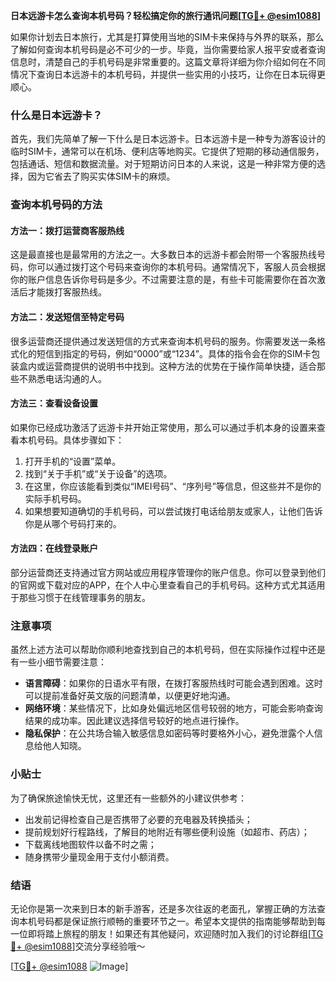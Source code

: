 **日本远游卡怎么查询本机号码？轻松搞定你的旅行通讯问题[[TG💪+ @esim1088](https://t.me/s/esim1088)]**

如果你计划去日本旅行，尤其是打算使用当地的SIM卡来保持与外界的联系，那么了解如何查询本机号码是必不可少的一步。毕竟，当你需要给家人报平安或者查询信息时，清楚自己的手机号码是非常重要的。这篇文章将详细为你介绍如何在不同情况下查询日本远游卡的本机号码，并提供一些实用的小技巧，让你在日本玩得更顺心。

### 什么是日本远游卡？

首先，我们先简单了解一下什么是日本远游卡。日本远游卡是一种专为游客设计的临时SIM卡，通常可以在机场、便利店等地购买。它提供了短期的移动通信服务，包括通话、短信和数据流量。对于短期访问日本的人来说，这是一种非常方便的选择，因为它省去了购买实体SIM卡的麻烦。

### 查询本机号码的方法

#### 方法一：拨打运营商客服热线

这是最直接也是最常用的方法之一。大多数日本的远游卡都会附带一个客服热线号码，你可以通过拨打这个号码来查询你的本机号码。通常情况下，客服人员会根据你的账户信息告诉你号码是多少。不过需要注意的是，有些卡可能需要你在首次激活后才能拨打客服热线。

#### 方法二：发送短信至特定号码

很多运营商还提供通过发送短信的方式来查询本机号码的服务。你需要发送一条格式化的短信到指定的号码，例如“0000”或“1234”。具体的指令会在你的SIM卡包装盒内或运营商提供的说明书中找到。这种方法的优势在于操作简单快捷，适合那些不熟悉电话沟通的人。

#### 方法三：查看设备设置

如果你已经成功激活了远游卡并开始正常使用，那么可以通过手机本身的设置来查看本机号码。具体步骤如下：
1. 打开手机的“设置”菜单。
2. 找到“关于手机”或“关于设备”的选项。
3. 在这里，你应该能看到类似“IMEI号码”、“序列号”等信息，但这些并不是你的实际手机号码。
4. 如果想要知道确切的手机号码，可以尝试拨打电话给朋友或家人，让他们告诉你是从哪个号码打来的。

#### 方法四：在线登录账户

部分运营商还支持通过官方网站或应用程序管理你的账户信息。你可以登录到他们的官网或下载对应的APP，在个人中心里查看自己的手机号码。这种方式尤其适用于那些习惯于在线管理事务的朋友。

### 注意事项

虽然上述方法可以帮助你顺利地查找到自己的本机号码，但在实际操作过程中还是有一些小细节需要注意：

- **语言障碍**：如果你的日语水平有限，在拨打客服热线时可能会遇到困难。这时可以提前准备好英文版的问题清单，以便更好地沟通。
- **网络环境**：某些情况下，比如身处偏远地区信号较弱的地方，可能会影响查询结果的成功率。因此建议选择信号较好的地点进行操作。
- **隐私保护**：在公共场合输入敏感信息如密码等时要格外小心，避免泄露个人信息给他人知晓。

### 小贴士

为了确保旅途愉快无忧，这里还有一些额外的小建议供参考：
- 出发前记得检查自己是否携带了必要的充电器及转换插头；
- 提前规划好行程路线，了解目的地附近有哪些便利设施（如超市、药店）；
- 下载离线地图软件以备不时之需；
- 随身携带少量现金用于支付小额消费。

### 结语

无论你是第一次来到日本的新手游客，还是多次往返的老面孔，掌握正确的方法查询本机号码都是保证旅行顺畅的重要环节之一。希望本文提供的指南能够帮助到每一位即将踏上旅程的朋友！如果还有其他疑问，欢迎随时加入我们的讨论群组[[TG💪+ @esim1088](https://t.me/s/esim1088)]交流分享经验哦～

[[TG💪+ @esim1088](https://t.me/s/esim1088) ![Image](https://i.postimg.cc/4NQfJmqS/Snipaste-2025-05-13-00-14-12.png)]